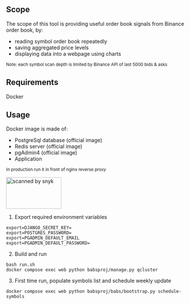 ## Scope
The scope of this tool is providing useful order book signals from Binance order book, by:
- reading symbol order book repeatedly
- saving aggregated price levels
- displaying data into a webpage using charts

<sub>Note: each symbol scan depth is limited by Binance API of last 5000 bids & asks</sub>

## Requirements
Docker

## Usage
Docker image is made of:
- PostgreSql database (official image)
- Redis server (official image)
- pgAdmin4 (official image)
- Application

<sub>In production run it in front of nginx reverse proxy</sub>

<img src="https://uc94e2d4395cd46811204243c702.previews.dropboxusercontent.com/p/thumb/AB6fIHqjRf0yPiMQLoAId88eUe1zpJ6LV2DWGT7_e4Yj877CvMQdgkNpjYwNhRD0CMJdhmbmZ0a6qlh0ijPLUHLHlNO4ZSM5uYkBWUl8274CEmC3kz4Nh8kjEKmLgNfQ5AAJiungiSe7G-G_rAJzDux2prCJxXZmKsJAv2vPrvj1YDaieFQiz3-zMb755DRvAiMMeV-Aa0sS_9V1MgWkm0cmwR6-OfdStvwc5R92Mfk5qAPdtPQmN5NlYcFA8rDyrXdYH8c29KCAc7nX4M_zyS3C4N88HgJaufR5ZYyDq659HOumK9WGbm_Lmy39a-1PdVuJjEf68YMArJQHy7grOHYqVvzsLGonexBnoVm1u8SORfIWDGlvQb-FFpvJdCGWChuOcMUovBrXHzA5WyRLqeXjFQf-zlxK_PJWyBoH_nmT5Q/p.png" alt="scanned by snyk" width="151" height="86"></img>

1. Export required environment variables
```
export=DJANGO_SECRET_KEY=
export=POSTGRES_PASSWORD=
export=PGADMIN_DEFAULT_EMAIL
export=PGADMIN_DEFAULT_PASSWORD=
```
2. Build and run
```
bash run.sh
docker compose exec web python babsproj/manage.py qcluster
```

3. First time run, populate symbols list and schedule weekly update
```
docker compose exec web python babsproj/babs/bootstrap.py schedule-symbols
```
